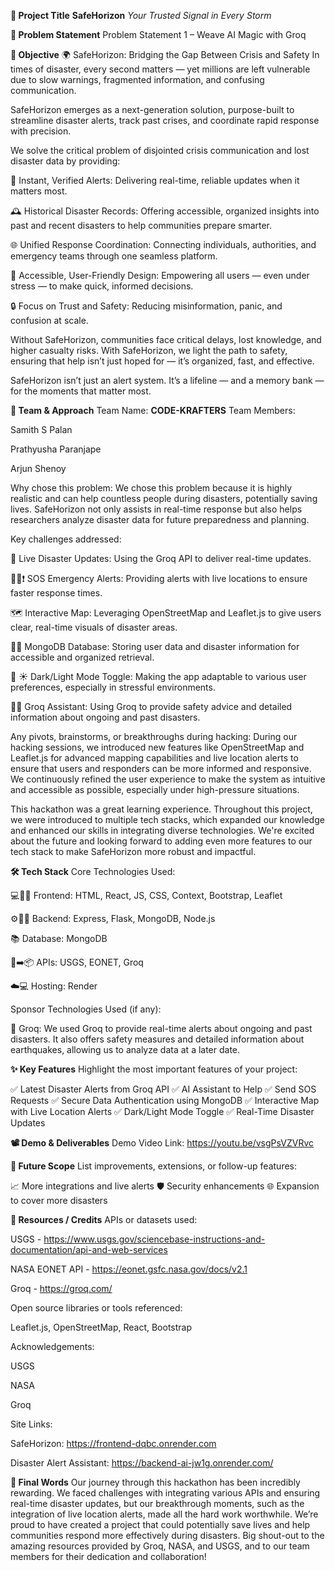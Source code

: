 **🚀 Project Title**
**SafeHorizon**
_Your Trusted Signal in Every Storm_

**📌 Problem Statement**
Problem Statement 1 – Weave AI Magic with Groq

**🎯 Objective**
🌍 SafeHorizon: Bridging the Gap Between Crisis and Safety
In times of disaster, every second matters — yet millions are left vulnerable due to slow warnings, fragmented information, and confusing communication.

SafeHorizon emerges as a next-generation solution, purpose-built to streamline disaster alerts, track past crises, and coordinate rapid response with precision.

We solve the critical problem of disjointed crisis communication and lost disaster data by providing:

🔔 Instant, Verified Alerts: Delivering real-time, reliable updates when it matters most.

🕰️ Historical Disaster Records: Offering accessible, organized insights into past and recent disasters to help communities prepare smarter.

🌐 Unified Response Coordination: Connecting individuals, authorities, and emergency teams through one seamless platform.

📱 Accessible, User-Friendly Design: Empowering all users — even under stress — to make quick, informed decisions.

🔒 Focus on Trust and Safety: Reducing misinformation, panic, and confusion at scale.

Without SafeHorizon, communities face critical delays, lost knowledge, and higher casualty risks.
With SafeHorizon, we light the path to safety, ensuring that help isn’t just hoped for — it’s organized, fast, and effective.

SafeHorizon isn’t just an alert system.
It’s a lifeline — and a memory bank — for the moments that matter most.

**🧠 Team & Approach**
Team Name: **CODE-KRAFTERS**
Team Members:

Samith S Palan

Prathyusha Paranjape

Arjun Shenoy

Why chose this problem:
We chose this problem because it is highly realistic and can help countless people during disasters, potentially saving lives. SafeHorizon not only assists in real-time response but also helps researchers analyze disaster data for future preparedness and planning.

Key challenges addressed:

🚨 Live Disaster Updates: Using the Groq API to deliver real-time updates.

🚨🆘❗ SOS Emergency Alerts: Providing alerts with live locations to ensure faster response times.

🗺️ Interactive Map: Leveraging OpenStreetMap and Leaflet.js to give users clear, real-time visuals of disaster areas.

🌿💾 MongoDB Database: Storing user data and disaster information for accessible and organized retrieval.

🌙 ☀️ Dark/Light Mode Toggle: Making the app adaptable to various user preferences, especially in stressful environments.

🤖🧠 Groq Assistant: Using Groq to provide safety advice and detailed information about ongoing and past disasters.

Any pivots, brainstorms, or breakthroughs during hacking:
During our hacking sessions, we introduced new features like OpenStreetMap and Leaflet.js for advanced mapping capabilities and live location alerts to ensure that users and responders can be more informed and responsive. We continuously refined the user experience to make the system as intuitive and accessible as possible, especially under high-pressure situations.

This hackathon was a great learning experience.
Throughout this project, we were introduced to multiple tech stacks, which expanded our knowledge and enhanced our skills in integrating diverse technologies. We're excited about the future and looking forward to adding even more features to our tech stack to make SafeHorizon more robust and impactful.

**🛠️ Tech Stack**
Core Technologies Used:

💻🎨✨ Frontend: HTML, React, JS, CSS, Context, Bootstrap, Leaflet

⚙️🔗💾 Backend: Express, Flask, MongoDB, Node.js

📚 Database: MongoDB

🔗➡️📦 APIs: USGS, EONET, Groq

☁️💻 Hosting: Render

Sponsor Technologies Used (if any):

🤖 Groq: We used Groq to provide real-time alerts about ongoing and past disasters. It also offers safety measures and detailed information about earthquakes, allowing us to analyze data at a later date.

**✨ Key Features**
Highlight the most important features of your project:

✅ Latest Disaster Alerts from Groq API
✅ AI Assistant to Help
✅ Send SOS Requests
✅ Secure Data Authentication using MongoDB
✅ Interactive Map with Live Location Alerts
✅ Dark/Light Mode Toggle
✅ Real-Time Disaster Updates

**📽️ Demo & Deliverables**
Demo Video Link: https://youtu.be/vsgPsVZVRvc

**🧬 Future Scope**
List improvements, extensions, or follow-up features:

📈 More integrations and live alerts
🛡️ Security enhancements
🌐 Expansion to cover more disasters

**📎 Resources / Credits**
APIs or datasets used:

USGS - https://www.usgs.gov/sciencebase-instructions-and-documentation/api-and-web-services

NASA EONET API - https://eonet.gsfc.nasa.gov/docs/v2.1

Groq - https://groq.com/

Open source libraries or tools referenced:

Leaflet.js, OpenStreetMap, React, Bootstrap

Acknowledgements:

USGS 

NASA

Groq

Site Links:

SafeHorizon: https://frontend-dqbc.onrender.com

Disaster Alert Assistant: https://backend-ai-jw1g.onrender.com/

**🏁 Final Words**
Our journey through this hackathon has been incredibly rewarding. We faced challenges with integrating various APIs and ensuring real-time disaster updates, but our breakthrough moments, such as the integration of live location alerts, made all the hard work worthwhile. We’re proud to have created a project that could potentially save lives and help communities respond more effectively during disasters. Big shout-out to the amazing resources provided by Groq, NASA, and USGS, and to our team members for their dedication and collaboration!

